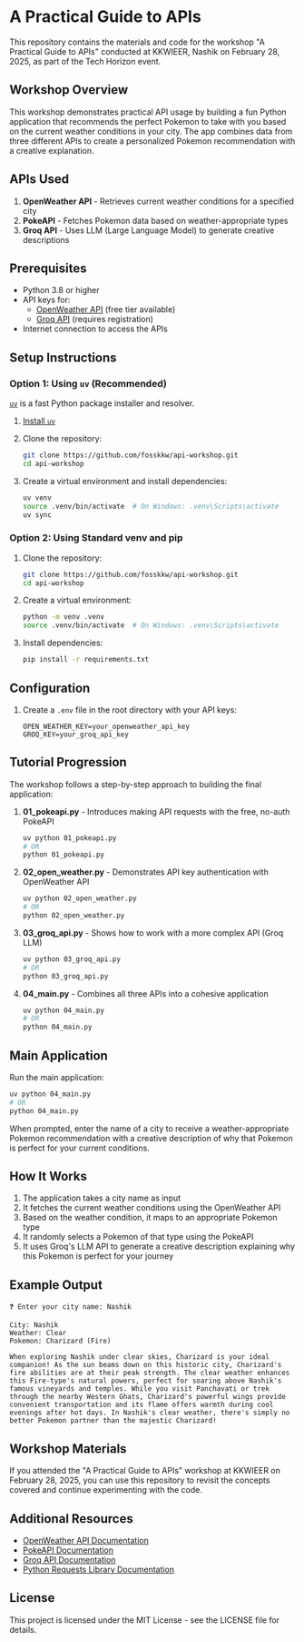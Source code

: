 # A Practical Guide to APIs

This repository contains the materials and code for the workshop "A Practical Guide to APIs" conducted at KKWIEER, Nashik on February 28, 2025, as part of the Tech Horizon event.

## Workshop Overview

This workshop demonstrates practical API usage by building a fun Python application that recommends the perfect Pokemon to take with you based on the current weather conditions in your city. The app combines data from three different APIs to create a personalized Pokemon recommendation with a creative explanation.

## APIs Used

1. **OpenWeather API** - Retrieves current weather conditions for a specified city
2. **PokeAPI** - Fetches Pokemon data based on weather-appropriate types
3. **Groq API** - Uses LLM (Large Language Model) to generate creative descriptions

## Prerequisites

- Python 3.8 or higher
- API keys for:
  - [OpenWeather API](https://openweathermap.org/api) (free tier available)
  - [Groq API](https://console.groq.com/keys) (requires registration)
- Internet connection to access the APIs

## Setup Instructions

### Option 1: Using `uv` (Recommended)

[`uv`](https://github.com/astral-sh/uv) is a fast Python package installer and resolver.

1. [Install `uv`](https://docs.astral.sh/uv/getting-started/installation/)

2. Clone the repository:
   ```bash
   git clone https://github.com/fosskkw/api-workshop.git
   cd api-workshop
   ```

3. Create a virtual environment and install dependencies:
   ```bash
   uv venv
   source .venv/bin/activate  # On Windows: .venv\Scripts\activate
   uv sync
   ```

### Option 2: Using Standard venv and pip

1. Clone the repository:
   ```bash
   git clone https://github.com/fosskkw/api-workshop.git
   cd api-workshop
   ```

2. Create a virtual environment:
   ```bash
   python -m venv .venv
   source .venv/bin/activate  # On Windows: .venv\Scripts\activate
   ```

3. Install dependencies:
   ```bash
   pip install -r requirements.txt
   ```

## Configuration

1. Create a `.env` file in the root directory with your API keys:
   ```
   OPEN_WEATHER_KEY=your_openweather_api_key
   GROQ_KEY=your_groq_api_key
   ```

## Tutorial Progression

The workshop follows a step-by-step approach to building the final application:

1. **01_pokeapi.py** - Introduces making API requests with the free, no-auth PokeAPI
   ```bash
   uv python 01_pokeapi.py
   # OR
   python 01_pokeapi.py
   ```

2. **02_open_weather.py** - Demonstrates API key authentication with OpenWeather API
   ```bash
   uv python 02_open_weather.py
   # OR
   python 02_open_weather.py
   ```

3. **03_groq_api.py** - Shows how to work with a more complex API (Groq LLM)
   ```bash
   uv python 03_groq_api.py
   # OR
   python 03_groq_api.py
   ```

4. **04_main.py** - Combines all three APIs into a cohesive application
   ```bash
   uv python 04_main.py
   # OR
   python 04_main.py
   ```

## Main Application

Run the main application:
```bash
uv python 04_main.py
# OR
python 04_main.py
```

When prompted, enter the name of a city to receive a weather-appropriate Pokemon recommendation with a creative description of why that Pokemon is perfect for your current conditions.

## How It Works

1. The application takes a city name as input
2. It fetches the current weather conditions using the OpenWeather API
3. Based on the weather condition, it maps to an appropriate Pokemon type
4. It randomly selects a Pokemon of that type using the PokeAPI
5. It uses Groq's LLM API to generate a creative description explaining why this Pokemon is perfect for your journey

## Example Output

```
❓ Enter your city name: Nashik

City: Nashik
Weather: Clear
Pokemon: Charizard (Fire)

When exploring Nashik under clear skies, Charizard is your ideal companion! As the sun beams down on this historic city, Charizard's fire abilities are at their peak strength. The clear weather enhances this Fire-type's natural powers, perfect for soaring above Nashik's famous vineyards and temples. While you visit Panchavati or trek through the nearby Western Ghats, Charizard's powerful wings provide convenient transportation and its flame offers warmth during cool evenings after hot days. In Nashik's clear weather, there's simply no better Pokemon partner than the majestic Charizard!
```

## Workshop Materials

If you attended the "A Practical Guide to APIs" workshop at KKWIEER on February 28, 2025, you can use this repository to revisit the concepts covered and continue experimenting with the code.

## Additional Resources

- [OpenWeather API Documentation](https://openweathermap.org/api)
- [PokeAPI Documentation](https://pokeapi.co/docs/v2)
- [Groq API Documentation](https://console.groq.com/docs/quickstart)
- [Python Requests Library Documentation](https://requests.readthedocs.io/)

## License

This project is licensed under the MIT License - see the LICENSE file for details.
